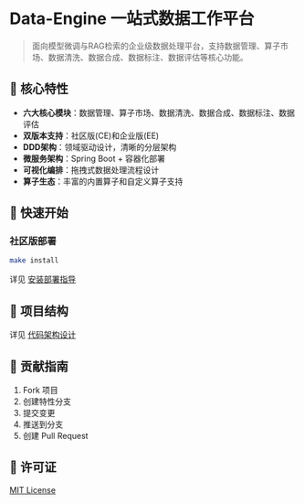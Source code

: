 # Data-Engine 一站式数据工作平台

> 面向模型微调与RAG检索的企业级数据处理平台，支持数据管理、算子市场、数据清洗、数据合成、数据标注、数据评估等核心功能。

## 🌟 核心特性

- **六大核心模块**：数据管理、算子市场、数据清洗、数据合成、数据标注、数据评估
- **双版本支持**：社区版(CE)和企业版(EE)
- **DDD架构**：领域驱动设计，清晰的分层架构
- **微服务架构**：Spring Boot + 容器化部署
- **可视化编排**：拖拽式数据处理流程设计
- **算子生态**：丰富的内置算子和自定义算子支持

## 🚀 快速开始

### 社区版部署
```bash
make install
```
详见 [安装部署指导](docs/Installation.md)

## 📁 项目结构

详见 [代码架构设计](docs/Architecture-Design.md)

## 🤝 贡献指南

1. Fork 项目
2. 创建特性分支
3. 提交变更
4. 推送到分支
5. 创建 Pull Request

## 📄 许可证

[MIT License](LICENSE)
